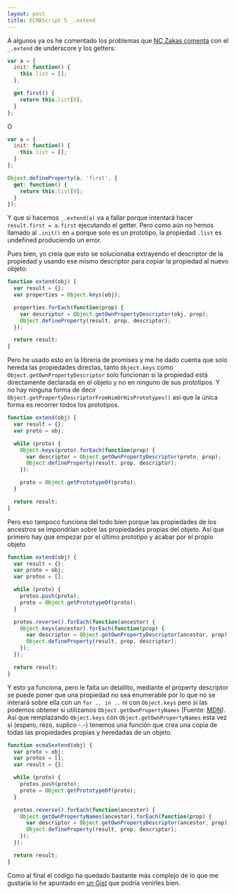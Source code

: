 ```yaml
---
layout: post
title: ECMAScript 5 _.extend
---
```


A algunos ya os he comentado los problemas que [NC Zakas comenta][1] con el `_.extend` de underscore y los getters:

```js
var a = {
  init: function() {
    this.list = [];
  },

  get first() {
    return this.list[0];
  }
};
```

O

```js
var a = {
  init: function() {
    this.list = [];
  }
};

Object.defineProperty(a, 'first', {
  get: function() {
    return this.list[0];
  }
});
```

Y que si hacemos `_.extend(a)` va a fallar porque intentará hacer `result.first = a.first` ejecutando el getter. Pero como aún no hemos llamado al `.init()` en `a` porque solo es un prototipo, la propiedad `.list` es undefined produciendo un error.

Pues bien, yo creía que esto se solucionaba extrayendo el descriptor de la propiedad y usando ese mismo descriptor para copiar la propiedad al nuevo objeto:

```js
function extend(obj) {
  var result = {};
  var properties = Object.keys(obj);

  properties.forEach(function(prop) {
    var descriptor = Object.getOwnPropertyDescriptor(obj, prop);
    Object.defineProperty(result, prop, descriptor);
  });

  return result;
}
```

Pero he usado esto en la librería de promises y me he dado cuenta que solo hereda las propiedades directas, tanto `Object.keys` como `Object.getOwnPropertyDescriptor` solo funcionan si la propiedad está directamente declarada en el objeto y no en ninguno de sus prototipos. Y no hay ninguna forma de decir `Object.getPropertyDescriptorFromHimOrHisPrototypes()` así que la única forma es recorrer todos los prototipos.

```js
function extend(obj) {
  var result = {};
  var proto = obj;

  while (proto) {
    Object.keys(proto).forEach(function(prop) {
      var descriptor = Object.getOwnPropertyDescriptor(proto, prop);
      Object.defineProperty(result, prop, descriptor);
    });

    proto = Object.getPrototypeOf(proto);
  }

  return result;
}
```

Pero eso tampoco funciona del todo bien porque las propiedades de los ancestros se impondrían sobre las propiedades propias del objeto. Así que primero hay que empezar por el último prototipo y acabar por el propio objeto

```js
function extend(obj) {
  var result = {};
  var proto = obj;
  var protos = [];

  while (proto) {
    protos.push(proto);
    proto = Object.getPrototypeOf(proto);
  }

  protos.reverse().forEach(function(ancestor) {
    Object.keys(ancestor).forEach(function(prop) {
      var descriptor = Object.getOwnPropertyDescriptor(ancestor, prop);
      Object.defineProperty(result, prop, descriptor);
    });
  });

  return result;
}
```

Y esto ya funciona, pero le falta un detallito, mediante el property descriptor se puede poner que una propiedad no sea enumerable por lo que no se interará sobre ella con un `for .. in ..` ni con `Object.keys` pero si las podemos obtener si utilizamos `Object.getOwnPropertyNames` (Fuente: [MDN][2]). Así que remplazando `Object.keys` con `Object.getOwnPropertyNames` esta vez si (espero, rezo, suplico -.-) tenemos una función que crea una copia de todas las propiedades propias y heredadas de un objeto.

```js
function ecma5extend(obj) {
  var proto = obj;
  var protos = [];
  var result = {};

  while (proto) {
    protos.push(proto);
    proto = Object.getPrototypeOf(proto);
  }

  protos.reverse().forEach(function(ancestor) {
    Object.getOwnPropertyNames(ancestor).forEach(function(prop) {
      var descriptor = Object.getOwnPropertyDescriptor(ancestor, prop);
      Object.defineProperty(result, prop, descriptor);
    });
  });

  return result;
}
```

Como al final el código ha quedado bastante más complejo de lo que me gustaría lo he apuntado en [un Gist][3] que podría venirles bien.

 [1]: http://www.nczonline.net/blog/2012/12/11/are-your-mixins-ecmascript-5-compatible/
 [2]: https://developer.mozilla.org/en-US/docs/JavaScript/Reference/Global_Objects/Object/getOwnPropertyNames
 [3]: https://gist.github.com/amatiasq/5492466
